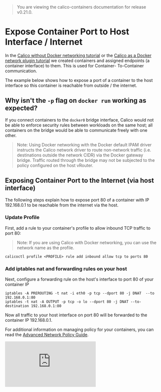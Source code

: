 > You are viewing the calico-containers documentation for release v0.21.0.

# Expose Container Port to Host Interface / Internet

In the [Calico without Docker networking tutorial](calico-with-docker/without-docker-networking/README.md)
or the [Calico as a Docker network plugin tutorial](calico-with-docker/docker-network-plugin/README.md)
we created containers and assigned endpoints (a container interface) to them. This is used for Container-
To-Container communication.

The example below shows how to expose a port of a container to the host interface so this container is
reachable from outside / the internet.

## Why isn't the `-p` flag on `docker run` working as expected?
If you connect containers to the `docker0` bridge interface, Calico would not
be able to enforce security rules between workloads on the same host; all
containers on the bridge would be able to communicate freely with one other.

> Note: Using Docker networking with the Docker default IPAM driver instructs the
> Calico network driver to route non-network traffic (i.e. destinations outside
> the network CIDR) via the Docker gateway bridge.  Traffic routed through the
> bridge may not be subjected to the policy configured on the host vRouter.

## Exposing Container Port to the Internet (via host interface)
The following steps explain how to expose port 80 of a container with IP
192.168.0.1 to be reachable from the internet via the host.

### Update Profile

First, add a rule to your container's profile to allow inbound TCP traffic to port 80:

> Note: If you are using Calico with Docker networking, you can use the network
> name as the profile.

```
calicoctl profile <PROFILE> rule add inbound allow tcp to ports 80
```

### Add iptables nat and forwarding rules on your host
Next, configure a forwarding rule on the host's interface to port 80 of your container IP

```
iptables -A PREROUTING -t nat -i eth0 -p tcp --dport 80 -j DNAT  --to 192.168.0.1:80
iptables -t nat -A OUTPUT -p tcp -o lo --dport 80 -j DNAT --to-destination 192.168.0.1:80
```

Now all traffic to your host interface on port 80 will be forwarded to the container IP 192.168.0.1.

For additional information on managing policy for your containers, you can read
the [Advanced Network Policy Guide](AdvancedNetworkPolicy.md).

[![Analytics](https://calico-ga-beacon.appspot.com/UA-52125893-3/calico-containers/docs/ExposePortsToInternet.md?pixel)](https://github.com/igrigorik/ga-beacon)
